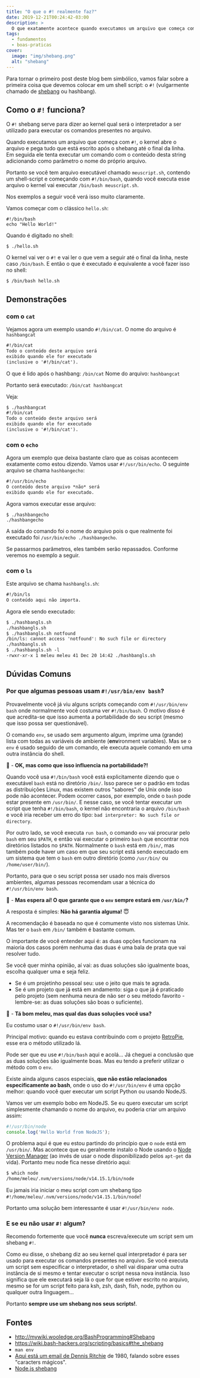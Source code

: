 ```yaml
---
title: "O que o #! realmente faz?"
date: 2019-12-21T00:24:42-03:00
description: >
  O que exatamente acontece quando executamos um arquivo que começa com '#!' - também conhecido como shebang.
tags:
  - fundamentos
  - boas-praticas
cover:
  image: "img/shebang.png"
  alt: "shebang"
---
```


Para tornar o primeiro post deste blog bem simbólico, vamos falar sobre a primeira coisa que devemos colocar em um shell script: o `#!` (vulgarmente chamado de [shebang](https://en.wikipedia.org/wiki/Shebang_(Unix)) ou hashbang).

## Como o `#!` funciona?

O `#!` shebang serve para dizer ao kernel qual será o interpretador a ser utilizado para executar os comandos presentes no arquivo.

Quando executamos um arquivo que começa com `#!`, o kernel abre o arquivo e pega tudo que está escrito após o shebang até o final da linha. Em seguida ele tenta executar um comando com o conteúdo desta string adicionando como parâmetro o nome do próprio arquivo.

Portanto se você tem arquivo executável chamado `meuscript.sh`, contendo um shell-script e começando com `#!/bin/bash`, quando você executa esse arquivo o kernel vai executar `/bin/bash meuscript.sh`.

Nos exemplos a seguir você verá isso muito claramente.

Vamos começar com o clássico `hello.sh`:
```
#!/bin/bash
echo "Hello World!"
```

Quando é digitado no shell:
```
$ ./hello.sh
```

O kernel vai ver o `#!` e vai ler o que vem a seguir até o final da linha, neste caso `/bin/bash`. E então o que é executado é equivalente a você fazer isso no shell:
```
$ /bin/bash hello.sh
```

## Demonstrações

### com o `cat`

Vejamos agora um exemplo usando `#!/bin/cat`. O nome do arquivo é `hashbangcat` 
```txt
#!/bin/cat
Todo o conteúdo deste arquivo será
exibido quando ele for executado
(inclusive o '#!/bin/cat').
```

O que é lido após o hashbang: `/bin/cat`
Nome do arquivo: `hashbangcat`

Portanto será executado: `/bin/cat hashbangcat`

Veja:
```txt
$ ./hashbangcat
#!/bin/cat
Todo o conteúdo deste arquivo será
exibido quando ele for executado
(inclusive o '#!/bin/cat').
```

### com o `echo`

Agora um exemplo que deixa bastante claro que as coisas acontecem exatamente como estou dizendo. Vamos usar `#!/usr/bin/echo`. O seguinte arquivo se chama `hashbangecho`:
```txt
#!/usr/bin/echo
O conteúdo deste arquivo *não* será
exibido quando ele for executado.
```
Agora vamos executar esse arquivo:
```
$ ./hashbangecho
./hashbangecho
```

A saída do comando foi o nome do arquivo pois o que realmente foi executado foi `/usr/bin/echo ./hashbangecho`.

Se passarmos parâmetros, eles também serão repassados. Conforme veremos no exemplo a seguir.


### com o `ls`

Este arquivo se chama `hashbangls.sh`:

```txt
#!/bin/ls
O conteúdo aqui não importa.
```

Agora ele sendo executado:

```txt
$ ./hashbangls.sh
./hashbangls.sh
$ ./hashbangls.sh notfound
/bin/ls: cannot access 'notfound': No such file or directory
./hashbangls.sh
$ ./hashbangls.sh -l
-rwxr-xr-x 1 meleu meleu 41 Dec 20 14:42 ./hashbangls.sh
```


## Dúvidas Comuns

### Por que algumas pessoas usam `#!/usr/bin/env bash`?

Provavelmente você já viu alguns scripts começando com `#!/usr/bin/env bash` onde normalmente você costuma ver `#!/bin/bash`. O motivo disso é que acredita-se que isso aumenta a portabilidade do seu script (mesmo que isso possa ser questionável).

O comando `env`, se usado sem argumento algum, imprime uma (grande) lista com todas as variáveis de ambiente (**env**ironment variables). Mas se o `env` é usado seguido de um comando, ele executa aquele comando em uma outra instância do shell.

🤔 - **OK, mas como que isso influencia na portabilidade?!**

Quando você usa `#!/bin/bash` você está explicitamente dizendo que o executável `bash` está no diretório `/bin/`. Isso parece ser o padrão em todas as distribuições Linux, mas existem outros "sabores" de Unix onde isso pode não acontecer. Podem ocorrer casos, por exemplo, onde o `bash` pode estar presente em `/usr/bin/`. E nesse caso, se você tentar executar um script que tenha `#!/bin/bash`, o kernel não encontraria o arquivo `/bin/bash` e você iria receber um erro do tipo: `bad interpreter: No such file or directory`.

Por outro lado, se você executa `run bash`, o comando `env` vai procurar pelo `bash` em seu `$PATH`, e então vai executar o primeiro `bash` que encontrar nos diretórios listados no `$PATH`. Normalmente o `bash` está em `/bin/`, mas também pode haver um caso em que seu script está sendo executado em um sistema que tem o `bash` em outro diretório (como `/usr/bin/` ou `/home/user/bin/`).

Portanto, para que o seu script possa ser usado nos mais diversos ambientes, algumas pessoas recomendam usar a técnica do `#!/usr/bin/env bash`.

🤔 - **Mas espera aí! O que garante que o `env` sempre estará em `/usr/bin/`?**

A resposta é simples: **Não há garantia alguma!** 😇

A recomendação é baseada no que é comumente visto nos sistemas Unix. Mas ter o `bash` em `/bin/` também é bastante comum.

O importante de você entender aqui é: as duas opções funcionam na maioria dos casos porém nenhuma das duas é uma bala de prata que vai resolver tudo.

Se você quer minha opinião, aí vai: as duas soluções são igualmente boas, escolha qualquer uma e seja feliz.

- Se é um projetinho pessoal seu: use o jeito que mais te agrada.
- Se é um projeto que já está em andamento: siga o que já é praticado pelo projeto (sem nenhuma neura de não ser o seu método favorito - lembre-se: as duas soluções são boas o suficiente).

🤨 - **Tá bom meleu, mas qual das duas soluções você usa?**

Eu costumo usar o `#!/usr/bin/env bash`.

Principal motivo: quando eu estava contribuindo com o projeto [RetroPie](https://github.com/RetroPie/RetroPie-Setup), esse era o método utilizado lá.

Pode ser que eu use `#!/bin/bash` aqui e acolá... Já cheguei a conclusão que as duas soluções são igualmente boas. Mas eu tendo a preferir utilizar o método com o `env`.

Existe ainda alguns casos especiais, **que não estão relacionados especificamente ao bash**, onde o uso do `#!/usr/bin/env` é uma opção melhor: quando você quer executar um script Python ou usando NodeJS.

Vamos ver um exemplo bobo em NodeJS. Se eu quero executar um script simplesmente chamando o nome do arquivo, eu poderia criar um arquivo assim:

```js
#!/usr/bin/node
console.log('Hello World from NodeJS');
```

O problema aqui é que eu estou partindo do princípio que o `node` está em `/usr/bin/`. Mas acontece que eu geralmente instalo o Node usando o [Node Version Manager](https://github.com/nvm-sh/nvm) (ao invés de usar o node disponibilizado pelos `apt-get` da vida). Portanto meu node fica nesse diretório aqui:

```txt
$ which node
/home/meleu/.nvm/versions/node/v14.15.1/bin/node
```

Eu jamais iria iniciar o meu script com um shebang tipo `#!/home/meleu/.nvm/versions/node/v14.15.1/bin/node`!

Portanto uma solução bem interessante é usar `#!/usr/bin/env node`.


### E se eu não usar `#!` algum?

Recomendo fortemente que você **nunca** escreva/execute um script sem um shebang `#!`.

Como eu disse, o shebang diz ao seu kernel qual interpretador é para ser usado para executar os comandos presentes no arquivo. Se você executa um script sem especificar o interpretador, o shell vai disparar uma outra instância de si mesmo e tentar executar o script nessa nova instância. Isso significa que ele executará seja lá o que for que estiver escrito no arquivo, mesmo se for um script feito para ksh, zsh, dash, fish, node, python ou qualquer outra linguagem...

Portanto **sempre use um shebang nos seus scripts!**.


## Fontes

- http://mywiki.wooledge.org/BashProgramming#Shebang
- https://wiki.bash-hackers.org/scripting/basics#the_shebang
- `man env`
- [Aqui está um email de Dennis Ritchie](https://www.in-ulm.de/~mascheck/various/shebang/4.0BSD_newsys_sys1.c.html) de 1980, falando sobre esses "caracters mágicos".
- [Node.js shebang](https://alexewerlof.medium.com/node-shebang-e1d4b02f731d)

